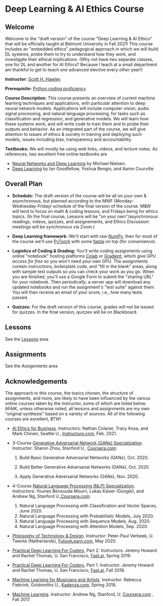 # Deep Learning & AI Ethics Course


## Welcome 

Welcome to the "draft version" of the course "Deep Learning &amp; AI Ethics" that will be officially taught at Belmont University in Fall 2021!  This course includes an "embedded ethics" pedagogical approach in which we will build DL systems, probe them to try to understand how they work, and investigate their ethical implications.  (Why not have two separate classes, one for DL and another for AI Ethics?  Because I teach at a small department am thankful to get to teach *one* advanced elective every *other* year!) 

**Instructor:** [Scott H. Hawley](https://hedges.belmont.edu/~shawley) 

**Prerequisite:** [Python coding proficiency](https://www.learnpython.org/). 

**Course Description:**  This course presents an overview of current machine learning techniques and applications, with particular attention to deep neural network models. Applications will include computer vision, audio signal processing, and natural language processing, for tasks such as classification and regression, and generative models. We will learn how these systems work, and will write code to train them and to probe their outputs and behavior. As an integrated part of the course, we will give attention to issues of ethics & society in training and deploying such models, issues including bias, transparency and accountability. 

**Textbooks:** We will mostly be using web links, videos, and lecture notes. As references, two excellent free online textbooks are

* [Neural Networks and Deep Learning](http://deeplearningandneuralnetworks.com/) by Michael Nielsen.
* [Deep Learning](https://www.deeplearningbook.org/) by Ian Goodfellow, Yoshua Bengio, and Aaron Courville.



## Overall Plan

* **Schedule:** The draft version of the course will be all on your own & asynchronous, but planned according to the MWF (Monday-Wednesday-Friday) schedule of the final version of the course.  M&W will tend to focus on math & coding lessons, and Fridays being for ethics topics.  (In the final course, Lessons will be "on your own"/asynchronous readings, videos, quizzes, and assignements, and Ethics Discussion meetings will be synchronous via Zoom.)  

* **Deep Learning framework:** We'll start with raw [NumPy](https://numpy.org/), then for most of the course we'll use [PyTorch](https://pytorch.org/) with some [fastai](https://github.com/fastai/fastai) on top (for convenience). 
* **Logistics of Coding & Grading:** You'll write coding assignments using online "notebook" hosting platforms [Colab](https://colab.research.google.com) or [Gradient](https://gradient.paperspace.com/), which give *GPU access for free* so you won't need your own GPU. The assignments contain instructions, boilerplate code, and "fill in the blank" areas, along with sample test outputs so you can check your work as you go. When you are finished, you'll use a Google Form to submit the "sharing URL" for your notebook. Then *periodically*, a server app will download any updated notebooks and run the assignment's "test suite" against them. You will then receive an email of your score, i.e., how many tests passed.
* **Quizzes:** For the draft version of this course, grades will not be issued for quizzes. In the final version, quizzes will be on Blackboard. 



## Lessons

See the [Lessons](Lessons/) area



## Assignments

See the Assignments area

## 

## Acknowledgements

The approach to this course, the topics chosen, the structure of assignments, and more, are likely to have been influenced by the varous online courses taken by the instructor, some of which are listed below. AFAIK, unless otherwise noted, all lessons and assignments are my own "original synthesis" based on a variety of sources. All of the following courses are excellent, BTW! 

- [AI Ethics for Business](https://seattleupce.catalog.instructure.com/browse/iett/courses/ai-ethics-for-business). Instructors: Nathan Colaner, Tracy Kosa, and Mark Chinen, Seattle U., [Instructure.com](http://instructure.com/), Feb. 2021.

- 3-Course [Generative Adversarial Network (GANs) Specialization](https://www.coursera.org/specializations/generative-adversarial-networks-gans).  Instructor: Sharon Zhou, Stanford U., [Coursera.com](http://coursera.com/):

  1. Build Basic Generative Adversarial Networks (GANs), Oct. 2020.

  2. Build Better Generative Adversarial Networks (GANs), Oct. 2020.

  3. Apply Generative Adversarial Networks (GANs), Nov. 2020.

- 4-Course [Natural Language Processing (NLP) Specialization](https://www.coursera.org/specializations/natural-language-processing). Instructors: Younes Bensouda Mourri, Lukas Kaiser (Google), and Andrew Ng, Stanford U.,[Coursera.com](http://coursera.com/):

  1. Natural Language Processing with Classification and Vector Spaces, June 2020.
  2. Natural Language Processing with Probabilistic Models, July 2020.
  3. Natural Language Processing with Sequence Models, Aug. 2020.
  4. Natural Language Processing with Attention Models, Sep. 2020.

- [Philosophy of Technology & Design](https://www.futurelearn.com/courses/philosophy-of-technology). Instructor: Peter-Paul Verbeek, U. Twente (Netherlands), [FutureLearn.com](http://futurelearn.com/), May 2020.

- [Practical Deep Learning For Coders](https://course.fast.ai/), Part 2. Instructors: Jeremy Howard and Rachel Thomas, U. San Francisco, [Fast.ai](http://fast.ai/), Spring 2019.

- [Practical Deep Learning For Coders](https://course.fast.ai/), Part 1.  Instructor: Jeremy Howard and Rachel Thomas, U. San Francisco, [Fast.ai](http://fast.ai/), Fall 2018.

- [Machine Learning for Musicians and Artists](https://www.kadenze.com/courses/machine-learning-for-musicians-and-artists/info). Instructor: Rebecca Fiebrink, Goldsmiths U., [Kadenza.com](http://kadenza.com/), Spring 2018.

- [Machine Learning](https://www.coursera.org/learn/machine-learning). Instructor: Andrew Ng, Stanford, U. [Coursera.com](http://coursera.com/) , Fall 2017.